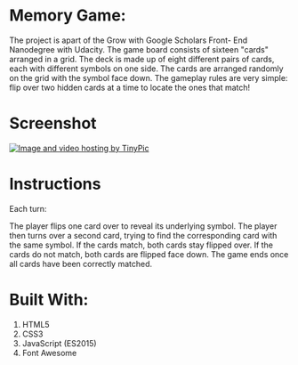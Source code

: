 # Memory Game:
The project is apart of the Grow with Google Scholars Front- End Nanodegree with Udacity.
The game board consists of sixteen "cards" arranged in a grid. The deck is made up of eight different pairs of cards, each with different symbols on one side. The cards are arranged randomly on the grid with the symbol face down. The gameplay rules are very simple: flip over two hidden cards at a time to locate the ones that match!

# Screenshot
<a href="http://tinypic.com?ref=24ywnr6" target="_blank"><img src="http://i67.tinypic.com/24ywnr6.png" border="0" alt="Image and video hosting by TinyPic"></a>


# Instructions
Each turn:

The player flips one card over to reveal its underlying symbol.
The player then turns over a second card, trying to find the corresponding card with the same symbol.
If the cards match, both cards stay flipped over.
If the cards do not match, both cards are flipped face down.
The game ends once all cards have been correctly matched.


# Built With:
1. HTML5
2. CSS3 
3. JavaScript (ES2015)
4. Font Awesome
